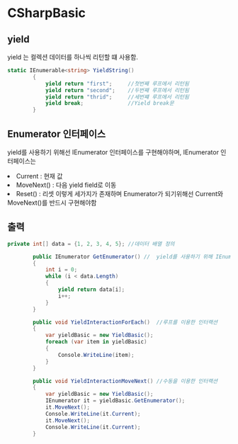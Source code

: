 # CSharpBasic

## yield

yield 는 컬렉션 데이터를 하나씩 리턴할 떄 사용함.

```c#
static IEnumerable<string> YieldString()
        {
            yield return "first";     //첫번째 루프에서 리턴됨
            yield return "second";    //두번째 루프에서 리턴됨
            yield return "thrid";     //세번쨰 루프에서 리턴됨
            yield break;              //Yield break문
        }
```

## Enumerator 인터페이스

yield를 사용하기 위해선 IEnumerator 인터페이스를 구현해야하며, IEnumerator 인터페이스는 
<li> Current : 현재 값
<li> MoveNext() : 다음 yield field로 이동
<li> Reset() : 리셋
 이렇게 세가지가 존재하며 Enumerator가 되기위해선 Current와 MoveNext()를 반드시 구현해야함
 
 ## 출력

```c#
private int[] data = {1, 2, 3, 4, 5}; //데이터 배열 정의

        public IEnumerator GetEnumerator() //  yield를 사용하기 위해 IEnumerator 인터페이스 구현
        {
            int i = 0;
            while (i < data.Length)
            {
                yield return data[i];
                i++;
            }
        }

        public void YieldInteractionForEach()  //루프를 이용한 인터랙션
        {
            var yieldBasic = new YieldBasic();
            foreach (var item in yieldBasic)
            {
                Console.WriteLine(item);
            }
        }

        public void YieldInteractionMoveNext() //수동을 이용한 인터랙션
        {
            var yieldBasic = new YieldBasic();
            IEnumerator it = yieldBasic.GetEnumerator();
            it.MoveNext();
            Console.WriteLine(it.Current);
            it.MoveNext();
            Console.WriteLine(it.Current);
        }
```